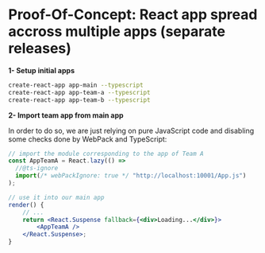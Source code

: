 # Proof-Of-Concept: React app spread accross multiple apps (separate releases)

**1- Setup initial apps**

```sh
create-react-app app-main --typescript
create-react-app app-team-a --typescript
create-react-app app-team-b --typescript
```

**2- Import team app from main app**

In order to do so, we are just relying on pure JavaScript code and disabling some checks done by WebPack and TypeScript:

```jsx
// import the module corresponding to the app of Team A
const AppTeamA = React.lazy(() =>
  //@ts-ignore
  import(/* webPackIgnore: true */ "http://localhost:10001/App.js")
);

// use it into our main app
render() {
    // ...
    return <React.Suspense fallback={<div>Loading...</div>}>
        <AppTeamA />
    </React.Suspense>;
}
```
